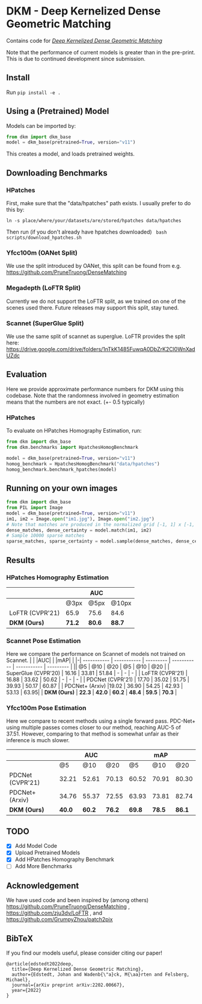 # DKM - Deep Kernelized Dense Geometric Matching
Contains code for [*Deep Kernelized Dense Geometric Matching*](https://arxiv.org/abs/2202.00667)

Note that the performance of current models is greater than in the pre-print.
This is due to continued development since submission.
## Install
Run ``pip install -e .``

## Using a (Pretrained) Model
Models can be imported by:
``` python
from dkm import dkm_base
model = dkm_base(pretrained=True, version="v11")
```
This creates a model, and loads pretrained weights.

## Downloading Benchmarks
### HPatches
First, make sure that the "data/hpatches" path exists. I usually prefer to do this by:

`` ln -s place/where/your/datasets/are/stored/hpatches data/hpatches `` 

Then run (if you don't already have hpatches downloaded)
`` bash scripts/download_hpatches.sh``
### Yfcc100m (OANet Split)
We use the split introduced by OANet, this split can be found from e.g. https://github.com/PruneTruong/DenseMatching
### Megadepth (LoFTR Split)
Currently we do not support the LoFTR split, as we trained on one of the scenes used there.
Future releases may support this split, stay tuned.
### Scannet (SuperGlue Split)
We use the same split of scannet as superglue.
LoFTR provides the split here: https://drive.google.com/drive/folders/1nTkK1485FuwqA0DbZrK2Cl0WnXadUZdc


## Evaluation
Here we provide approximate performance numbers for DKM using this codebase.
Note that the randomness involved in geometry estimation means that the numbers are not exact. (+- 0.5 typically)
### HPatches
To evaluate on HPatches Homography Estimation, run:

``` python
from dkm import dkm_base
from dkm.benchmarks import HpatchesHomogBenchmark

model = dkm_base(pretrained=True, version="v11")
homog_benchmark = HpatchesHomogBenchmark("data/hpatches")
homog_benchmark.benchmark_hpatches(model)
```

## Running on your own images
``` python
from dkm import dkm_base
from PIL import Image
model = dkm_base(pretrained=True, version="v11")
im1, im2 = Image.open("im1.jpg"), Image.open("im2.jpg")
# Note that matches are produced in the normalized grid [-1, 1] x [-1, 1] 
dense_matches, dense_certainty = model.match(im1, im2)
# Sample 10000 sparse matches
sparse_matches, sparse_certainty = model.sample(dense_matches, dense_certainty, 10000)
```
## Results 

### HPatches Homography Estimation

| | | AUC | |
|-| ----------- | ----------- | --------- |
|| @3px | @5px | @10px |
| LoFTR (CVPR'21) | 65.9 | 75.6 | 84.6 |
| **DKM (Ours)** | **71.2** | **80.6** | **88.7** |


### Scannet Pose Estimation
Here we compare the performance on Scannet of models not trained on Scannet.
| | |AUC| | |mAP| |
|-| ----------- | ----------- | --------- | ----------- | ----------- | --------- |
|| @5 | @10 | @20 | @5 | @10 | @20 |
| SuperGlue (CVPR'20) | 16.16 | 33.81 | 51.84 | - | - | - |
| LoFTR (CVPR'21) | 16.88 | 33.62 | 50.62 | - | - | - |
| PDCNet (CVPR'21) | 17.70 | 35.02 | 51.75 | 39.93 | 50.17 | 60.87 |
| PDCNet+ (Arxiv) |19.02 | 36.90 | 54.25 | 42.93 | 53.13 | 63.95|
| **DKM (Ours)** | **22.3** | **42.0** | **60.2** | **48.4** | **59.5** | **70.3** |


### Yfcc100m Pose Estimation
Here we compare to recent methods using a single forward pass. 
PDC-Net+ using multiple passes comes closer to our method, reaching AUC-5 of 37.51.
However, comparing to that method is somewhat unfair as their inference is much slower.

| | |AUC| | |mAP| |
|-| ----------- | ----------- | --------- | ----------- | ----------- | --------- |
|| @5 | @10 | @20 | @5 | @10 | @20 |
| PDCNet (CVPR'21) | 32.21 | 52.61 | 70.13 | 60.52 | 70.91| 80.30 |
| PDCNet+ (Arxiv) | 34.76 | 55.37 | 72.55 | 63.93 | 73.81 | 82.74 |
| **DKM (Ours)** | **40.0** | **60.2** | **76.2** | **69.8** | **78.5** | **86.1** |


## TODO
- [x] Add Model Code
- [x] Upload Pretrained Models
- [x] Add HPatches Homography Benchmark
- [ ] Add More Benchmarks

## Acknowledgement
We have used code and been inspired by (among others) https://github.com/PruneTruong/DenseMatching , https://github.com/zju3dv/LoFTR , and https://github.com/GrumpyZhou/patch2pix  

## BibTeX
If you find our models useful, please consider citing our paper!
```
@article{edstedt2022deep,
  title={Deep Kernelized Dense Geometric Matching},
  author={Edstedt, Johan and Wadenb{\"a}ck, M{\aa}rten and Felsberg, Michael},
  journal={arXiv preprint arXiv:2202.00667},
  year={2022}
}
```
